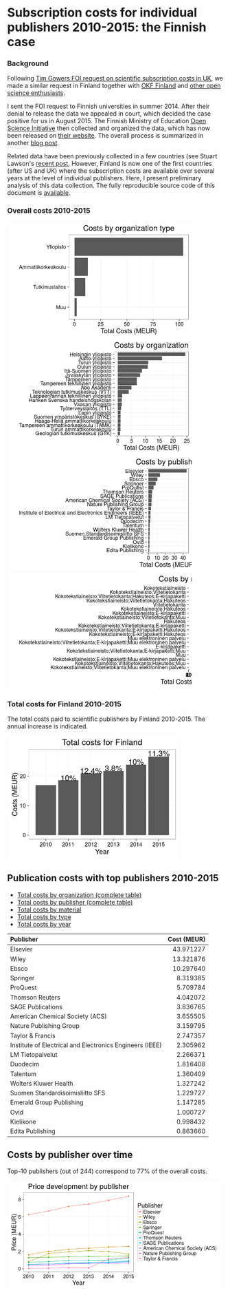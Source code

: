 Subscription costs for individual publishers 2010-2015: the Finnish case
========================================================================

### Background

Following [Tim Gowers FOI request on scientific subscription costs in UK](http://gowers.wordpress.com/2014/04/24/elsevier-journals-some-facts/), we made a similar request in Finland together with [OKF Finland](http://fi.okfn.org/wg/openscience/) and [other open science enthusiasts](https://www.facebook.com/groups/241398182642057/permalink/411482855633588).

I sent the FOI request to Finnish universities in summer 2014. After their denial to release the data we appealed in court, which decided the case positive for us in August 2015. The Finnish Ministry of Education [Open Science Initiative](http://openscience.fi) then collected and organized the data, which has now been released on [their website](). The overall process is summarized in another [blog post]().

Related data have been previously collected in a few countries (see Stuart Lawson's [recent post](http://stuartlawson.org/2016/06/publicly-available-data-on-international-journal-subscription-costs), However, Finland is now one of the first countries (after US and UK) where the subscription costs are available over several years at the level of individual publishers. Here, I present preliminary analysis of this data collection. The fully reproducible source code of this document is [available](https://github.com/antagomir/temp/blob/master/20160610/foi.Rmd).

### Overall costs 2010-2015

<img src="foi_files/figure-markdown_github/foi-totalcosts-1.png" width="430px" /><img src="foi_files/figure-markdown_github/foi-totalcosts-2.png" width="430px" /><img src="foi_files/figure-markdown_github/foi-totalcosts-3.png" width="430px" /><img src="foi_files/figure-markdown_github/foi-totalcosts-4.png" width="430px" />

### Total costs for Finland 2010-2015

The total costs paid to scientific publishers by Finland 2010-2015. The annual increase is indicated.

<img src="foi_files/figure-markdown_github/foi-timeline-1.png" width="400px" />

Publication costs with top publishers 2010-2015
-----------------------------------------------

-   [Total costs by organization (complete table)](table/cost_by_organization.csv)
-   [Total costs by publisher (complete table)](table/cost_by_publisher.csv)
-   [Total costs by material](table/cost_by_material.csv)
-   [Total costs by type](table/cost_by_type.csv)
-   [Total costs by year](table/cost_by_year.csv)

| Publisher                                                |  Cost (MEUR)|
|:---------------------------------------------------------|------------:|
| Elsevier                                                 |    43.971227|
| Wiley                                                    |    13.321876|
| Ebsco                                                    |    10.297640|
| Springer                                                 |     8.319385|
| ProQuest                                                 |     5.709784|
| Thomson Reuters                                          |     4.042072|
| SAGE Publications                                        |     3.836765|
| American Chemical Society (ACS)                          |     3.655505|
| Nature Publishing Group                                  |     3.159795|
| Taylor & Francis                                         |     2.747357|
| Institute of Electrical and Electronics Engineers (IEEE) |     2.305962|
| LM Tietopalvelut                                         |     2.266371|
| Duodecim                                                 |     1.816408|
| Talentum                                                 |     1.360409|
| Wolters Kluwer Health                                    |     1.327242|
| Suomen Standardisoimisliitto SFS                         |     1.229727|
| Emerald Group Publishing                                 |     1.147285|
| Ovid                                                     |     1.000727|
| Kielikone                                                |     0.998432|
| Edita Publishing                                         |     0.863660|

Costs by publisher over time
----------------------------

Top-10 publishers (out of 244) correspond to 77% of the overall costs.

![](foi_files/figure-markdown_github/foi-timebypublisher-1.png)
